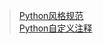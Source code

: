 > [Python风格规范](https://zh-google-styleguide.readthedocs.io/en/latest/google-python-styleguide/python_style_rules/#indentation)<br>
> [Python自定义注释](https://blog.csdn.net/baidu_33256174/article/details/101315430)
